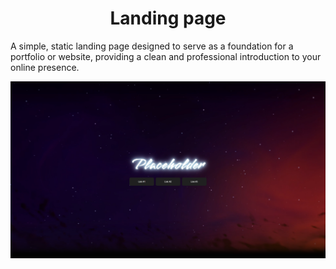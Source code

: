 <div align="center">  
  <h1>Landing page</h1>
</div>

A simple, static landing page designed to serve as a foundation for a portfolio or website, providing a clean and professional introduction to your online presence.

<div align="center">  
  <img src="./assets/preview.png" />
</div>
